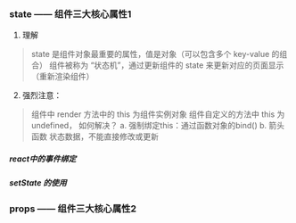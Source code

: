 <!--
 * @Descripttion: 
 * @Author: Gorgio.Liu
 * @version: 
 * @Date: 2023-03-20 08:42:53
 * @LastEditors: Gorgio.Liu
 * @LastEditTime: 2023-03-22 11:32:32
-->
### state —— 组件三大核心属性1

1. 理解
  > state 是组件对象最重要的属性，值是对象（可以包含多个 key-value 的组合）
  > 组件被称为 “状态机”，通过更新组件的 state 来更新对应的页面显示（重新渲染组件）
  
2. 强烈注意：
  > 组件中 render 方法中的 this 为组件实例对象
  > 组件自定义的方法中 this 为 undefined， 如何解决？
    a. 强制绑定this：通过函数对象的bind()
    b. 箭头函数
  > 状态数据，不能直接修改或更新

##### react中的事件绑定

##### setState 的使用

### props —— 组件三大核心属性2